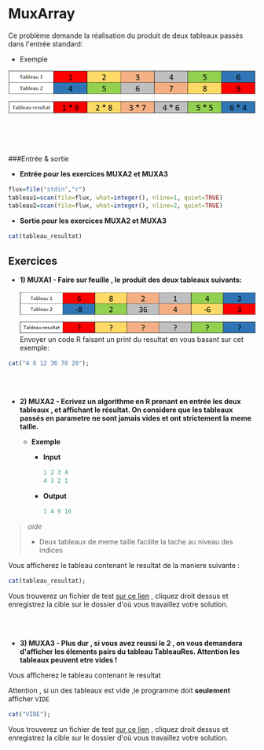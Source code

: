 # MuxArray

Ce problème demande la réalisation du produit de deux tableaux passés dans l'entrée standard:
<br/>

+ Exemple

![Alt text](/ressources/exemple2MuxArray.PNG)

<br/><br/><br/>

###Entrée & sortie

+ **Entrée pour les exercices MUXA2 et MUXA3**

```R
flux=file("stdin","r")
tableau1=scan(file=flux, what=integer(), nline=1, quiet=TRUE)
tableau2=scan(file=flux, what=integer(), nline=2, quiet=TRUE)
```

+ **Sortie pour les exercices MUXA2 et MUXA3**

```R
cat(tableau_resultat)
```


## Exercices

+ **1) MUXA1 - Faire sur feuille , le produit des deux tableaux suivants:**
<br/><br/>
![Alt text](/ressources/exempleExo1MuxArray.PNG) <br/>
Envoyer un code R faisant un print du resultat en vous basant sur cet exemple:
```R
cat("4 6 12 36 78 28");
```

<br/><br/>
+ **2) MUXA2 - Ecrivez un algorithme en R prenant en entrée les deux tableaux , et affichant le résultat.
On considere que les tableaux passés en parametre ne sont jamais vides et ont strictement la meme taille.**

  + **Exemple**
    + **Input**
      
      ```R
      1 2 3 4
      4 3 2 1
      ```
      
    + **Output**
      ```R
      1 4 9 16
      ```

> *aide*
> - Deux tableaux de meme taille facilite la tache au niveau des indices

Vous afficherez le tableau contenant le resultat de la maniere suivante : 
```R
cat(tableau_resultat);
```

Vous trouverez un fichier de test [sur ce lien](https://github.com/GRnice/concoursProgram/blob/master/ressources/muxarrayexo2.in "test") , cliquez droit dessus et enregistrez la cible sur le dossier d'où vous travaillez votre solution.

<br/><br/>
+ **3) MUXA3 - Plus dur , si vous avez reussi le 2 , on vous demandera d'afficher les élements pairs du tableau TableauRes.
Attention les tableaux peuvent etre vides !**

Vous afficherez le tableau contenant le resultat

Attention , si un des tableaux est vide ,le programme doit **seulement** afficher ```VIDE```
```R
cat("VIDE");
```



Vous trouverez un fichier de test [sur ce lien](https://github.com/GRnice/concoursProgram/blob/master/ressources/muxarrayexo3.in "test") , cliquez droit dessus et enregistrez la cible sur le dossier d'où vous travaillez votre solution.
